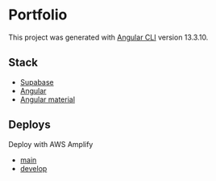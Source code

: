 # Portfolio

This project was generated with [Angular CLI](https://github.com/angular/angular-cli) version 13.3.10.

## Stack
- [Supabase](https://supabase.com)
- [Angular](https://angular.io)
- [Angular material](https://material.angular.io/)

## Deploys
Deploy with AWS Amplify

- [main](https://main.d1k9vq4zp361xb.amplifyapp.com)
- [develop](https://develop.d1k9vq4zp361xb.amplifyapp.com)

